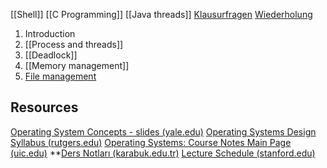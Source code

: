 [[Shell]]
[[C Programming]]
[[Java threads]]
[Klausurfragen](Klausurfragen.md)
[Wiederholung](Wiederholung.md)

1. Introduction
2. [[Process and threads]]
3. [[Deadlock]]
4. [[Memory management]]
5. [File management](File%20management.md)

## Resources
[Operating System Concepts - slides (yale.edu)](https://codex.cs.yale.edu/avi/os-book/OS10/slide-dir/index.html)
[Operating Systems Design Syllabus (rutgers.edu)](https://people.cs.rutgers.edu/~pxk/416/syllabus.html)
[Operating Systems: Course Notes Main Page (uic.edu)](https://www.cs.uic.edu/~jbell/CourseNotes/OperatingSystems/)
**[Ders Notları (karabuk.edu.tr)](https://web.karabuk.edu.tr/yasinortakci/dersnotlari.html)
[Lecture Schedule (stanford.edu)](https://web.stanford.edu/~ouster/cgi-bin/cs140-spring20/lectures.php)
